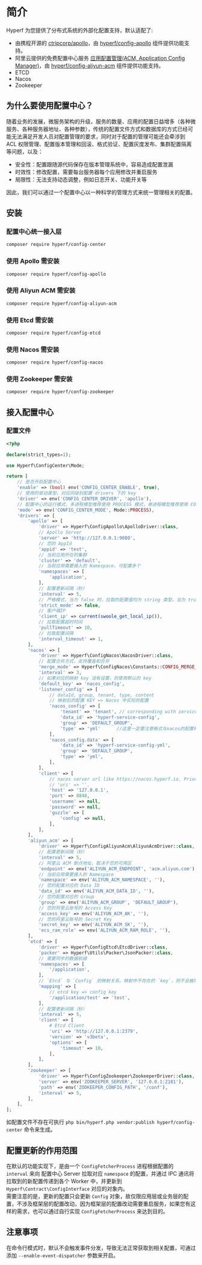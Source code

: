 # 简介

Hyperf 为您提供了分布式系统的外部化配置支持，默认适配了:

- 由携程开源的 [ctripcorp/apollo](https://github.com/ctripcorp/apollo)，由 [hyperf/config-apollo](https://github.com/hyperf/config-apollo) 组件提供功能支持。
- 阿里云提供的免费配置中心服务 [应用配置管理(ACM, Application Config Manager)](https://help.aliyun.com/product/59604.html)，由 [hyperf/config-aliyun-acm](https://github.com/hyperf/config-aliyun-acm) 组件提供功能支持。
- ETCD
- Nacos
- Zookeeper

## 为什么要使用配置中心？

随着业务的发展，微服务架构的升级，服务的数量、应用的配置日益增多（各种微服务、各种服务器地址、各种参数），传统的配置文件方式和数据库的方式已经可能无法满足开发人员对配置管理的要求，同时对于配置的管理可能还会牵涉到 ACL 权限管理、配置版本管理和回滚、格式验证、配置灰度发布、集群配置隔离等问题，以及：

- 安全性：配置跟随源代码保存在版本管理系统中，容易造成配置泄漏
- 时效性：修改配置，需要每台服务器每个应用修改并重启服务
- 局限性：无法支持动态调整，例如日志开关、功能开关等   

因此，我们可以通过一个配置中心以一种科学的管理方式来统一管理相关的配置。

## 安装

### 配置中心统一接入层

```bash
composer require hyperf/config-center
```

### 使用 Apollo 需安装

```bash
composer require hyperf/config-apollo
```

### 使用 Aliyun ACM 需安装

```bash
composer require hyperf/config-aliyun-acm
```

### 使用 Etcd 需安装

```bash
composer require hyperf/config-etcd
```

### 使用 Nacos 需安装

```bash
composer require hyperf/config-nacos
```

### 使用 Zookeeper 需安装

```bash
composer require hyperf/config-zookeeper
```

## 接入配置中心

### 配置文件

```php
<?php

declare(strict_types=1);

use Hyperf\ConfigCenter\Mode;

return [
    // 是否开启配置中心
    'enable' => (bool) env('CONFIG_CENTER_ENABLE', true),
    // 使用的驱动类型，对应同级别配置 drivers 下的 key
    'driver' => env('CONFIG_CENTER_DRIVER', 'apollo'),
    // 配置中心的运行模式，多进程模型推荐使用 PROCESS 模式，单进程模型推荐使用 COROUTINE 模式
    'mode' => env('CONFIG_CENTER_MODE', Mode::PROCESS),
    'drivers' => [
        'apollo' => [
            'driver' => Hyperf\ConfigApollo\ApolloDriver::class,
            // Apollo Server
            'server' => 'http://127.0.0.1:9080',
            // 您的 AppId
            'appid' => 'test',
            // 当前应用所在的集群
            'cluster' => 'default',
            // 当前应用需要接入的 Namespace，可配置多个
            'namespaces' => [
                'application',
            ],
            // 配置更新间隔（秒）
            'interval' => 5,
            // 严格模式，当为 false 时，拉取的配置值均为 string 类型，当为 true 时，拉取的配置值会转化为原配置值的数据类型
            'strict_mode' => false,
            // 客户端IP
            'client_ip' => current(swoole_get_local_ip()),
            // 拉取配置超时时间
            'pullTimeout' => 10,
            // 拉取配置间隔
            'interval_timeout' => 1,
        ],
        'nacos' => [
            'driver' => Hyperf\ConfigNacos\NacosDriver::class,
            // 配置合并方式，支持覆盖和合并
            'merge_mode' => Hyperf\ConfigNacos\Constants::CONFIG_MERGE_OVERWRITE,
            'interval' => 3,
            // 如果对应的映射 key 没有设置，则使用默认的 key
            'default_key' => 'nacos_config',
            'listener_config' => [
                // dataId, group, tenant, type, content
                // 映射后的配置 KEY => Nacos 中实际的配置
                'nacos_config' => [
                    'tenant' => 'tenant', // corresponding with service.namespaceId
                    'data_id' => 'hyperf-service-config',
                    'group' => 'DEFAULT_GROUP',
                    'type' => 'yml'      //这里一定要注意格式与nacos的配置格式一致，目前只支持json，yml，yaml 不支持Properties格式（需要拿到数据手动处理成数组）
                ],
                'nacos_config.data' => [
                    'data_id' => 'hyperf-service-config-yml',
                    'group' => 'DEFAULT_GROUP',
                    'type' => 'yml',
                ],
            ],
            'client' => [
                // nacos server url like https://nacos.hyperf.io, Priority is higher than host:port
                // 'uri' => '',
                'host' => '127.0.0.1',
                'port' => 8848,
                'username' => null,
                'password' => null,
                'guzzle' => [
                    'config' => null,
                ],
            ],
        ],
        'aliyun_acm' => [
            'driver' => Hyperf\ConfigAliyunAcm\AliyunAcmDriver::class,
            // 配置更新间隔（秒）
            'interval' => 5,
            // 阿里云 ACM 断点地址，取决于您的可用区
            'endpoint' => env('ALIYUN_ACM_ENDPOINT', 'acm.aliyun.com'),
            // 当前应用需要接入的 Namespace
            'namespace' => env('ALIYUN_ACM_NAMESPACE', ''),
            // 您的配置对应的 Data ID
            'data_id' => env('ALIYUN_ACM_DATA_ID', ''),
            // 您的配置对应的 Group
            'group' => env('ALIYUN_ACM_GROUP', 'DEFAULT_GROUP'),
            // 您的阿里云账号的 Access Key
            'access_key' => env('ALIYUN_ACM_AK', ''),
            // 您的阿里云账号的 Secret Key
            'secret_key' => env('ALIYUN_ACM_SK', ''),
            'ecs_ram_role' => env('ALIYUN_ACM_RAM_ROLE', ''),
        ],
        'etcd' => [
            'driver' => Hyperf\ConfigEtcd\EtcdDriver::class,
            'packer' => Hyperf\Utils\Packer\JsonPacker::class,
            // 需要同步的数据前缀
            'namespaces' => [
                '/application',
            ],
            // `Etcd` 与 `Config` 的映射关系。映射中不存在的 `key`，则不会被同步到 `Config` 中
            'mapping' => [
                // etcd key => config key
                '/application/test' => 'test',
            ],
            // 配置更新间隔（秒）
            'interval' => 5,
            'client' => [
                # Etcd Client
                'uri' => 'http://127.0.0.1:2379',
                'version' => 'v3beta',
                'options' => [
                    'timeout' => 10,
                ],
            ],
        ],
        'zookeeper' => [
            'driver' => Hyperf\ConfigZookeeper\ZookeeperDriver::class,
            'server' => env('ZOOKEEPER_SERVER', '127.0.0.1:2181'),
            'path' => env('ZOOKEEPER_CONFIG_PATH', '/conf'),
            'interval' => 5,
        ],
    ],
];
```

如配置文件不存在可执行 `php bin/hyperf.php vendor:publish hyperf/config-center` 命令来生成。


## 配置更新的作用范围

在默认的功能实现下，是由一个 `ConfigFetcherProcess` 进程根据配置的 `interval` 来向 配置中心 Server 拉取对应 `namespace` 的配置，并通过 IPC 通讯将拉取到的新配置传递到各个 Worker 中，并更新到 `Hyperf\Contract\ConfigInterface` 对应的对象内。   
需要注意的是，更新的配置只会更新 `Config` 对象，故仅限应用层或业务层的配置，不涉及框架层的配置改动，因为框架层的配置改动需要重启服务，如果您有这样的需求，也可以通过自行实现 `ConfigFetcherProcess` 来达到目的。

## 注意事项

在命令行模式时，默认不会触发事件分发，导致无法正常获取到相关配置，可通过添加 `--enable-event-dispatcher` 参数来开启。
